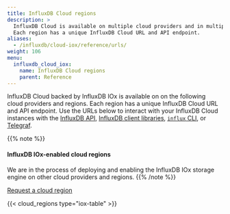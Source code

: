 ```yaml
---
title: InfluxDB Cloud regions
description: >
  InfluxDB Cloud is available on multiple cloud providers and in multiple regions.
  Each region has a unique InfluxDB Cloud URL and API endpoint.
aliases:
  - /influxdb/cloud-iox/reference/urls/
weight: 106
menu:
  influxdb_cloud_iox:
    name: InfluxDB Cloud regions
    parent: Reference
---
```


InfluxDB Cloud backed by InfluxDB IOx is available on on the following cloud providers and regions.
Each region has a unique InfluxDB Cloud URL and API endpoint.
Use the URLs below to interact with your InfluxDB Cloud instances with the
[InfluxDB API](/influxdb/cloud-iox/reference/api/), [InfluxDB client libraries](/influxdb/cloud/api-guide/client-libraries/),
[`influx` CLI](/influxdb/cloud-iox/reference/cli/influx/), or [Telegraf](/influxdb/cloud-iox/write-data/use-telegraf/).

{{% note %}}
#### InfluxDB IOx-enabled cloud regions

We are in the process of deploying and enabling the InfluxDB IOx storage engine
on other cloud providers and regions.
{{% /note %}}

<a href="https://www.influxdata.com/influxdb-cloud-2-0-provider-region/" target="_blank" class="btn">Request a cloud region</a>

<!-- ** Uncomment this when we add an IOx region with multiple clusters **

{{% note %}}
#### Regions with multiple clusters
Some InfluxDB Cloud regions have multiple Cloud clusters, each with a unique URL.
To find your cluster URL, [log in to your InfluxDB Cloud organization](https://cloud2.influxdata.com)
and review your organization URL. The first subdomain identifies your 
InfluxDB Cloud cluster. For example:

{{< code-callout "us-west-2-1" >}}
```sh
https://us-west-2-1.aws.cloud2.influxdata.com/orgs/03a2bbf46249a000/...
```
{{< /code-callout >}}

{{% /note %}} -->

{{< cloud_regions type="iox-table" >}}
